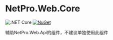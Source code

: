 # NetPro.Web.Core
![.NET Core](https://github.com/LeonKou/NetPro/workflows/.NET%20Core/badge.svg)
 [![NuGet](https://img.shields.io/nuget/v/NetPro.Web.Core.svg)](https://nuget.org/packages/NetPro.Web.Core)

辅助NetPro.Web.Api的组件，不建议单独使用此组件